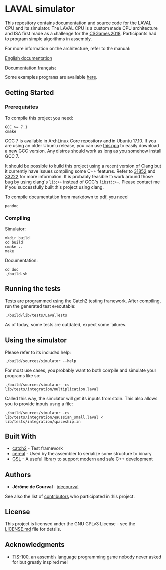# LAVAL simulator

This repository contains documentation and source code for the LAVAL CPU and its simulator.
The LAVAL CPU is a custom made CPU architecture and ISA first made as a challenge for the [CSGames 2018](https://2018.csgames.org/).
Participants had to program simple algorithms in assembly.

For more information on the architecture, refer to the manual:

[English documentation](doc/manual-en.md)

[Documentation française](doc/manual-fr.md)

Some examples programs are available [here](lib/tests/integration).


## Getting Started

### Prerequisites

To compile this project you need:

```
GCC >= 7.1
cmake
```

GCC 7 is available in ArchLinux Core repository and in Ubuntu 17.10.
If you are using an older Ubuntu release, you can use [this ppa](https://launchpad.net/~ubuntu-toolchain-r/+archive/ubuntu/test) to easily download a new GCC version.
Any distros should work as long as you somehow install GCC 7.

It should be possible to build this project using a recent version of Clang but it currently have issues compiling some C++ features.
Refer to [31852](https://bugs.llvm.org/show_bug.cgi?id=31852) and [33222](https://bugs.llvm.org/show_bug.cgi?id=33222) for more information.
It is probably feasible to work around those bug by using clang's `libc++` instead of GCC's `libstdc++`.
Please contact me if you successfully built this project using clang.


To compile documentation from markdown to pdf, you need

```
pandoc
```


### Compiling

Simulator:

```
mkdir build
cd build
cmake ..
make
```

Documentation:

```
cd doc
./build.sh
```


## Running the tests

Tests are programmed using the Catch2 testing framework. After compiling, run the generated test executable:

```
./build/lib/tests/LavalTests
```

As of today, some tests are outdated, expect some failures.


## Using the simulator

Please refer to its included help:

```
./build/sources/simulator --help
```

For most use cases, you probably want to both compile and simulate your programs like so:

```
./build/sources/simulator -cs lib/tests/integration/multiplication.laval
```

Called this way, the simulator will get its inputs from stdin.
This also allows you to provide inputs using a file:

```
./build/sources/simulator -cs lib/tests/integration/gaussian_small.laval < lib/tests/integration/spaceship.in
```


## Built With

* [catch2](https://github.com/catchorg/Catch2) - Test framework
* [cereal](https://github.com/USCiLab/cereal) - Used by the assembler to serialize some structure to binary
* [GSL](https://github.com/Microsoft/GSL) - A useful library to support modern and safe C++ development


## Authors

* **Jérôme de Courval** - [jdecourval](https://github.com/jdecourval)

See also the list of [contributors](https://github.com/jdecourval/laval-simulator/contributors) who participated in this project.


## License

This project is licensed under the GNU GPLv3 License - see the [LICENSE.md](LICENSE) file for details.


## Acknowledgments

* [TIS-100](http://www.zachtronics.com/tis-100/), an assembly language programming game nobody never asked for but greatly inspired me!

